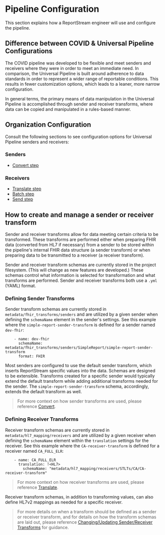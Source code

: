 # Pipeline Configuration

This section explains how a ReportStream engineer will use and configure the pipeline.

## Difference between COVID & Universal Pipeline Configurations

The COVID pipeline was developed to be flexible and meet senders and receivers where they were in order to meet an
immediate need. In comparison, the Universal Pipeline is built around adherence to data standards in order to represent
a wider range of reportable conditions. This results in fewer customization options, which leads to a leaner, more
narrow configuration.

In general terms, the primary means of data manipulation in the Universal Pipeline is accomplished through sender and
receiver transforms, where data can be copied and manipulated in a rules-based manner.

## Organization Configuration

Consult the following sections to see configuration options for Universal Pipeline senders and receivers:

### Senders
* [Convert step](../universal-pipeline/convert.md)

### Receivers
* [Translate step](../universal-pipeline/translate.md)
* [Batch step](../universal-pipeline/batch.md)
* [Send step](../universal-pipeline/send.md)

## How to create and manage a sender or receiver transform

Sender and receiver transforms allow for data meeting certain criteria to be transformed. These transforms are performed
either when preparing FHIR data (converted from HL7 if necessary) from a sender to be stored within the pipeline's
internal FHIR data structure (a sender transform) or when preparing data to be transmitted to a receiver
(a receiver transform).

Sender and receiver transform schemas are currently stored in the project filesystem. (This will change as new features
are developed.) These schemas control what information is selected for transformation and what transforms are performed.
Sender and receiver transforms both use a `.yml` (YAML) format.

### Defining Sender Transforms

Sender transform schemas are currently stored in `metadata/fhir_transforms/senders` and are utilized by a given sender when
defining the `schemaName` element in the sender's settings. See this example where the `simple-report-sender-transform`
is defined for a sender named `dev-fhir`:

```
    - name: dev-fhir
      schemaName: metadata/fhir_transforms/senders/SimpleReport/simple-report-sender-transform
      format: FHIR
```

Most senders are configured to use the default sender transform, which inserts ReportStream specific values into the
data. Schemas are designed to be extensible. Transforms created for a specific sender would typically extend the default
transform while adding additional transforms needed for the sender. The `simple-report-sender-transform` schema,
accordingly, extends the default transform as well.

> For more context on how sender transforms are used, please reference [Convert](../universal-pipeline/convert.md).

### Defining Receiver Transforms

Receiver transform schemas are currently stored in `metadata/hl7_mapping/receivers` and are utilized by a given receiver when
defining the `schemaName` element within the `translation` settings for the receiver. See this example where the
`CA-receiver-transform` is defined for a receiver named `CA_FULL_ELR`:

```
    - name: CA_FULL_ELR
      translation: !<HL7>
        schemaName: "metadata/hl7_mapping/receivers/STLTs/CA/CA-receiver-transform"
```

> For more context on how receiver transforms are used, please reference [Translate](../universal-pipeline/translate.md).

Receiver transform schemas, in addition to transforming values, can also define HL7v2 mappings as needed for a specific receiver.

 > For more details on when a transform should be defined as a sender or receiver transform, and for details on how the
transform schemas are laid out, please reference
> [Changing/Updating Sender/Receiver Transforms](./standard-operating-procedures/changing-transforms.md) for guidance.